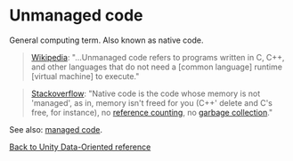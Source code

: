 # Unmanaged code 

General computing term. Also known as native code.

> [Wikipedia](https://en.wikipedia.org/wiki/Managed_code): "...Unmanaged code refers to programs written in C, C++, and other languages that do not need a [common language] runtime [virtual machine] to execute."

> [Stackoverflow](https://stackoverflow.com/questions/855756/difference-between-native-and-managed-code?answertab=votes#tab-top): "Native code is the code whose memory is not 'managed', as in, memory isn't freed for you (C++' delete and C's free, for instance), no [reference counting](https://en.wikipedia.org/wiki/Reference_counting), no [garbage collection](https://en.wikipedia.org/wiki/Garbage_collection_(computer_science))."

See also: [managed code](managed_code.md).

[Back to Unity Data-Oriented reference](index.md)